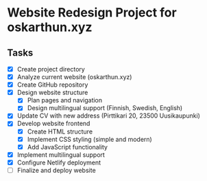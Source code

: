 # Website Redesign Project for oskarthun.xyz

## Tasks
- [x] Create project directory
- [x] Analyze current website (oskarthun.xyz)
- [x] Create GitHub repository
- [x] Design website structure
  - [x] Plan pages and navigation
  - [x] Design multilingual support (Finnish, Swedish, English)
- [x] Update CV with new address (Pirttikari 20, 23500 Uusikaupunki)
- [x] Develop website frontend
  - [x] Create HTML structure
  - [x] Implement CSS styling (simple and modern)
  - [x] Add JavaScript functionality
- [x] Implement multilingual support
- [x] Configure Netlify deployment
- [ ] Finalize and deploy website
